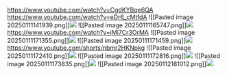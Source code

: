 https://www.youtube.com/watch?v=CgdKYBqe6QA
https://www.youtube.com/watch?v=eDr6_cMtfdA
![[Pasted image 20250111141939.png]]![](https://github.com/Stehfyn/vault/blob/main/vault/media/Pasted%20image%2020250111141939.png)
![[Pasted image 20250111165747.png]]![](https://github.com/Stehfyn/vault/blob/main/vault/media/Pasted%20image%2020250111165747.png)
https://www.youtube.com/watch?v=jMi7Cr3OrMA
![[Pasted image 20250111171355.png]]![](https://github.com/Stehfyn/vault/blob/main/vault/media/Pasted%20image%2020250111171355.png)
![[Pasted image 20250111171459.png]]![](https://github.com/Stehfyn/vault/blob/main/vault/media/Pasted%20image%2020250111171459.png)
https://www.youtube.com/shorts/nbmr2HKNpkg
![[Pasted image 20250111172410.png]]![](https://github.com/Stehfyn/vault/blob/main/vault/media/Pasted%20image%2020250111172410.png)
![[Pasted image 20250111172816.png]]![](https://github.com/Stehfyn/vault/blob/main/vault/media/Pasted%20image%2020250111172816.png)
![[Pasted image 20250111173835.png]]![](https://github.com/Stehfyn/vault/blob/main/vault/media/Pasted%20image%2020250111173835.png)
![[Pasted image 20250112181012.png]]![](https://github.com/Stehfyn/vault/blob/main/vault/media/Pasted%20image%2020250112181012.png)
